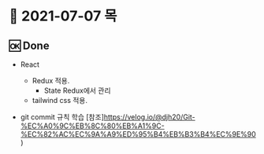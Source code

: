# 📙 2021-07-07 목

## 🆗 Done  
- React
  - Redux 적용.
    - State Redux에서 관리
  - tailwind css 적용.

- git commit 규칙 학습
[참조]https://velog.io/@djh20/Git-%EC%A0%9C%EB%8C%80%EB%A1%9C-%EC%82%AC%EC%9A%A9%ED%95%B4%EB%B3%B4%EC%9E%90)
